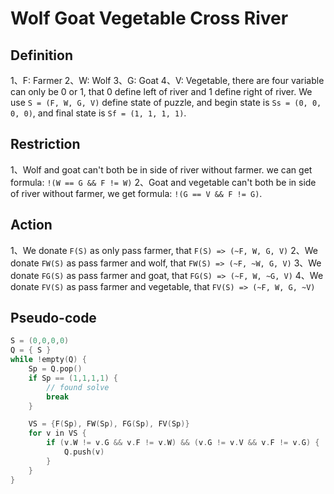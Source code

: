 # Wolf Goat Vegetable Cross River

## Definition

1、F: Farmer 2、W: Wolf 3、G: Goat 4、V: Vegetable, there are four variable can only be 0 or 1, that 0 define left of river and 1 define right of river. We use `S = (F, W, G, V)` define state of puzzle, and begin state is `Ss = (0, 0, 0, 0)`, and final state is `Sf = (1, 1, 1, 1)`.


## Restriction

1、Wolf and goat can't both be in side of river without farmer. we can get formula: `!(W == G && F != W)`
2、Goat and vegetable can't both be in side of river without farmer, we get formula: `!(G == V && F != G)`.

## Action

1、We donate `F(S)` as only pass farmer, that `F(S) => (~F, W, G, V)`
2、We donate `FW(S)` as pass farmer and wolf, that `FW(S) => (~F, ~W, G, V)`
3、We donate `FG(S)` as pass farmer and goat, that `FG(S) => (~F, W, ~G, V)`
4、We donate `FV(S)` as pass farmer and vegetable, that `FV(S) => (~F, W, G, ~V)`


## Pseudo-code
```c
S = (0,0,0,0)
Q = { S }
while !empty(Q) {
    Sp = Q.pop()
    if Sp == (1,1,1,1) {
        // found solve
        break
    }

    VS = {F(Sp), FW(Sp), FG(Sp), FV(Sp)}
    for v in VS {
        if (v.W != v.G && v.F != v.W) && (v.G != v.V && v.F != v.G) {
            Q.push(v)
        }
    }
}
```
